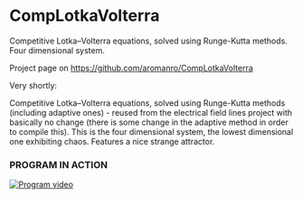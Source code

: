 # CompLotkaVolterra
Competitive Lotka–Volterra equations, solved using Runge-Kutta methods. Four dimensional system.

Project page on https://github.com/aromanro/CompLotkaVolterra

Very shortly:

Competitive Lotka–Volterra equations, solved using Runge-Kutta methods (including adaptive ones) - reused from the electrical field lines project with basically no change (there is some change in the adaptive method in order to compile this). This is the four dimensional system, the lowest dimensional one exhibiting chaos. Features a nice strange attractor.

### PROGRAM IN ACTION

[![Program video](https://img.youtube.com/vi/EJlxV5e2ZT0/0.jpg)](https://youtu.be/EJlxV5e2ZT0)
